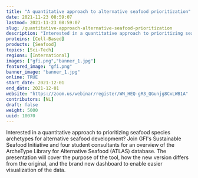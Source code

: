 ```yaml
---
title: "A quantitative approach to alternative seafood prioritization"
date: 2021-11-23 08:59:07
lastmod: 2021-11-23 08:59:07
slug: /quantitative-approach-alternative-seafood-prioritization
description: "Interested in a quantitative approach to prioritizing seafood species archetypes for alternative seafood development? Join GFI's Sustainable Seafood Initiative and four student consultants for an overview of the ArcheType Library for Alternative Seafood (ATLAS) database. The presentation will cover the purpose of the tool, how the new version differs from the original, and the brand new dashboard to enable easier visualization of the data."
proteins: [Cell-Based]
products: [Seafood]
topics: [Sci-Tech]
regions: [International]
images: ["gfi.png","banner_1.jpg"]
featured_image: "gfi.png"
banner_image: "banner_1.jpg"
online: TRUE
start_date: 2021-12-01
end_date: 2021-12-01
website: "https://zoom.us/webinar/register/WN_HEQ-gR3_QGunjg8CvLWB1A"
contributors: [NL]
draft: false
weight: 5000
uuid: 10070
---
```

Interested in a quantitative approach to prioritizing seafood species
archetypes for alternative seafood development? Join GFI\'s Sustainable
Seafood Initiative and four student consultants for an overview of the
ArcheType Library for Alternative Seafood (ATLAS) database. The
presentation will cover the purpose of the tool, how the new version
differs from the original, and the brand new dashboard to enable easier
visualization of the data.
